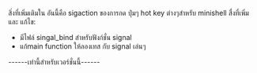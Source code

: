 สิ่งที่เพิ่มเติมใน อันนี้คือ sigaction ของการกด ปุ่มๆ hot key ต่างๆสำหรับ minishell
สื่งที่เพิ่ม และ แก้ไข:
- มีไฟล์ singal_bind สำหรับฟังก์ชั่น signal
- แก้main function ให้ลองเทส กับ signal เล่นๆ

------เท่านี้สำหรับเวอร์ชั่นนี้------

